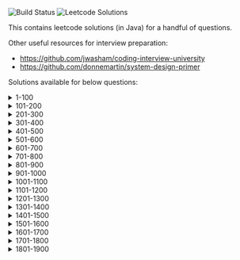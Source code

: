 ![Build Status](https://github.com/rRupeshRanjan/leetcode-solutions/actions/workflows/gradle.yml/badge.svg?branch=master)
![Leetcode Solutions](https://img.shields.io/badge/Leetcode-Solutions-brightgreen)

This contains leetcode solutions (in Java) for a handful of questions.

Other useful resources for interview preparation:
- https://github.com/jwasham/coding-interview-university
- https://github.com/donnemartin/system-design-primer

Solutions available for below questions:
<details>
	<summary>1-100</summary>
		<p>
		2. Add Two Numbers <br>
		3. Longest Substring Without Repeating Characters <br>
		5. Longest Palindromic Substring <br>
		11. Container With Most Water <br>
		15. 3Sum <br>
		16. 3Sum Closest <br>
		19. Remove Nth Node From End of List <br>
		20. Valid Parentheses <br>
		21. Merge Two Sorted Lists <br>
		22. Generate Parentheses <br>
		23. Merge k Sorted Lists <br>
        26. Remove Duplicates from Sorted Array <br>
		31. Next Permutation <br>
		32. Longest Valid Parentheses <br>
		33. Search in Rotated Sorted Array <br>
		34. Find First and Last Position of Element in Sorted Array <br>
        36. Valid sudoku <br>
		42. Trapping Rain Water <br>
		45. Jump Game II <br>
		48. Rotate Image <br>
		49. Group Anagrams <br>
		51. N-Queens <br>
		52. N-Queens II <br>
		53. Maximum Subarray <br>
		54. Spiral Matrix <br>
		55. Jump Game <br>
		56. Merge Intervals <br>
		57. Insert Interval <br>
		62. Unique Paths <br>
		63. Unique Paths II <br>
		66. Plus One <br>
		73. Set Matrix Zeroes <br>
		74. Search a 2D Matrix <br>
		75. Sort Colors <br>
		76. Minimum Window Substring <br>
        80. Remove Duplicates from Sorted Array II <br>
		84. Largest Rectangle in Histogram <br>
		86. Palindrome Linked List <br>
        88. Merge Sorted Array <br>
		91. Decode Ways <br>
		94. Binary Tree Inorder Traversal <br>
		98. Validate Binary Search Tree <br>
		</p>
</details>

<details>
	<summary>101-200</summary>
		<p>
		102. Binary Tree Level Order Traversal <br>
		103. Binary Tree Zigzag Level Order Traversal <br>
		105. Construct Binary Tree from Preorder and Inorder Traversal <br>
		108. Convert Sorted Array to Binary Search Tree <br>
		109. Convert Sorted List to Binary Search Tree <br>
		114. Flatten Binary Tree to Linked List <br>
		120. Triangle <br>
		121. Best Time to Buy and Sell Stock <br>
		122. Best Time to Buy and Sell Stock II <br>
		123. Best Time to Buy and Sell Stock III <br>
        125. Valid Palindrome <br>
		128. Longest Consecutive Sequence <br>
		130. Surrounded Regions <br>
		134. Gas Station <br>
		138. Copy List with Random Pointer <br>
		139. Word Break <br>
		141. Linked List Cycle <br>
		144. Binary Tree Preorder Traversal <br>
		145. Binary Tree Postorder Traversal <br>
		150. Evaluate Reverse Polish Notation <br>
		151. Reverse Words in a String <br>
		153. Find Minimum in Rotated Sorted Array <br>
		154. Find Minimum in Rotated Sorted Array II <br>
		159. Longest Substring with At Most Two Distinct Characters <br>
		160. Intersection of Two Linked Lists <br>
        161. One Edit Distance <br>
		162. Find Peak Element <br>
		163. Missing Ranges <br>
		164. Maximum Gap <br>
		186. Reverse Words in a String II <br>
		188. Best Time to Buy and Sell Stock IV <br>
		191. Write a function that takes an unsigned integer and returns the number of '1' bits it has <br>
		198. House Robber <br>
		199. Binary Tree Right Side View <br>
		200. Number of Islands <br>
		</p>
</details>

<details>
	<summary>201-300</summary>
		<p>
		204. Count primes <br>
		207. Course schedule I <br>
		210. Course schedule II <br>
		213. House Robber II <br>
		215. Kth Largest Element in an Array <br>
		234. Palindrome Linked List <br>
		235. Lowest Common Ancestor of a Binary Search Tree <br>
		236. Lowest Common Ancestor of a Binary Tree <br>
        238. Product of Array Except Self <br>
		240. Search a 2D Matrix II <br>
		242. Valid Anagram <br>
		252. Meeting Rooms <br>
		253. Meeting Rooms II <br>
		256. Paint House <br>
        261. Graph Valid Tree <br>
		265. Paint House II <br>
		268. Missing Number <br>
        283. Move Zeroes <br>
		284. Peeking Iterator <br>
		298. Binary Tree Longest Consecutive Sequence <br>
		299. Bulls and Cows <br>
		300. Longest Increasing Subsequence <br>
		</p>
</details>

<details>
	<summary>301-400</summary>
		<p>
		309. Best time to by and sell stock with cooldown <br>
        314. Binary Tree Vertical Order Traversal <br>
		315. Count of Smaller Numbers After Self <br>
		318. Maximum Product of Word Lengths <br>
		319. Bulb Switcher <br>
		322. Coin Change <br>
		326. Power of Three <br>
		329. Longest Increasing Path in a Matrix <br>
		337. House Robber III <br>
		340. Longest Substring with At Most K Distinct Characters <br>
		344. Reverse String <br>
		346. Moving Average from Data Stream <br>
		347. Top K Frequent Elements <br>
		354. Russian Doll Envelopes <br>
		366. Find Leaves of Binary Tree <br>
		376. Wiggle Subsequence <br>
		377. Combination Sum IV <br>
		384. Shuffle an Array <br>
		394. Decode String <br>
		399. Evaluate Division <br>
        </p>
</details>

<details>
	<summary>401-500</summary>
		<p>
		410. Split Array Largest Sum <br>
		413. Arithmetic Slices <br>
		417. Pacific Atlantic Water Flow <br>
		418. Sentence Screen Fitting <br>
		419. Battleships in a Board <br>
		429. N-ary Tree Level Order Traversal <br>
		453. Minimum Moves to Equal Array Elements <br>
		456. 132 Pattern <br>
		462. Minimum Moves to Equal Array Elements II <br>
		473. Matchsticks to Square <br>
		474. Ones and Zeroes <br>
		482. License Key Formatting <br>
		487. Max Consecutive Ones II <br>
		</p>
</details>

<details>
	<summary>501-600</summary>
		<p>
		515. Find Largest Value in Each Tree Row <br>
		518. Coin Change 2 <br>
        523. Continuous Subarray Sum <br>
		526. Beautiful Arrangement <br>
		535. Encode and Decode TinyURL <br>
		538. Convert BST to Greater Tree <br>
		542. 01 Matrix <br>
		543. Diameter of Binary Tree <br>
		547. Number of Provinces <br>
		554. Brick Wall <br>
		560. Subarray Sum Equals K <br>
		562. Longest Line of Consecutive One in Matrix <br>
		575. Distribute Candies <br>
		583. Delete Operation for Two Strings <br>
		589. N-ary Tree Preorder Traversal <br>
		590. N-ary Tree Postorder Traversal <br>
		594. Longest Harmonious Subsequence <br>
        </p>
</details>

<details>
	<summary>601-700</summary>
		<p>
		609. Find Duplicate File in System <br>
		622. Design Circular Queue <br>
		623. Add One Row to Tree <br>
		630. Course schedule III <br>
		637. Average of Levels in Binary Tree <br>
		645. Set Mismatch <br>
		647. Palindromic Substrings <br>
		652. Find Duplicate Subtrees <br>
		665. Non-decreasing Array <br>
		668. Kth Smallest Number in Multiplication Table <br>
		669. Trim a Binary Search Tree <br>
        678. Valid Parenthesis String <br>
        680. Valid Palindrome II <br>
		684. Redundant Connection <br>
		695. Max Area of Island <br>
		696. Count Binary Substrings <br>
		698. Partition to K Equal Sum Subsets <br>
		</p>
</details>

<details>
	<summary>701-800</summary>
		<p>
		714. Best Time to Buy and Sell Stock with Transaction Fee <br>
		719. Find K-th Smallest Pair Distance <br>
		721. Accounts Merge <br>
		733. Flood Fill <br>
		735. Asteroid Collision <br>
		746. Min Cost Climbing Stairs <br>
		752. Open the Lock <br>
		775. Global and Local Inversions <br>
		784. Letter Case Permutation <br>
		785. Is Graph Bipartite? <br>
		792. Number of Matching Subsequences <br>
		795. Number of Subarrays with Bounded Maximum <br>
		797. All Paths From Source to Target <br>
        </p>
</details>

<details>
    <summary>801-900</summary>
        <p>
		820. Short Encoding of Words <br>
		820. Short Encoding of Words <br>
		821. Shortest Distance to a Character <br>
		823. Binary Trees With Factors <br>
		841. Keys and Rooms <br>
		849. Maximize Distance to Closest Person <br>
		852. Peak Index in a Mountain Array <br>
		853. Car Fleet <br>
		869. Reordered Power of 2 <br>
		870. Advantage Shuffle <br>
		875. Koko Eating Bananas <br>
		886. Possible Bipartition <br>
		890. Find and Replace Pattern <br>
        </p>
</details>

<details>
    <summary>901-1000</summary>
        <p>
		904. Fruit Into Baskets <br>
		916. Word Subsets <br>
		923. 3Sum With Multiplicity <br>
        926. Flip String to Monotone Increasing <br>
		929. Unique Email Addresses <br>
		947. Most Stones Removed with Same Row or Column <br>
		948. Bag of Tokens <br>
        954. Array of Doubled Pairs <br>
		968. Binary Tree Cameras <br>
		970. Powerful Integers <br>
		971. Flip Binary Tree To Match Preorder Traversal <br>
		974. Subarray Sums Divisible by K <br>
		975. Odd Even Jump <br>
		</p>
</details>

<details>
	<summary>1001-1100</summary>
		<p>
		1004. Max Consecutive Ones III <br>
		1008. Construct Binary Search Tree from Preorder Traversal <br>
		1011. Capacity To Ship Packages Within D Days <br>
		1038.  Binary Search Tree to Greater Sum Tree <br>
		1047. Remove All Adjacent Duplicates In String <br>
		1048. Longest String Chain <br>
		1060. Missing Element in Sorted Array <br>
		1074. Number of submatrices that sum to target <br>
		1091. Shortest Path in Binary Matrix <br>
		1094. Car Pooling <br>
        </p>
</details>

<details>
	<summary>1101-1200</summary>
		<p>
		1110. Delete Nodes And Return Forest <br>
		1161. Maximum Level Sum of a Binary Tree <br>
		1162. As Far from Land as Possible <br>
        </p>
</details>

<details>
	<summary>1201-1300</summary>
		<p>
		1209. Remove All Adjacent Duplicates in String II <br>
		1233. Remove Sub-Folders from the Filesystem <br>
		1257. Smallest Common Region <br>
		1292. Maximum Side Length of a Square with Sum Less than or Equal to Threshold <br>
		1293. Shortest Path in a Grid with Obstacles Elimination <br>
        </p>
</details>

<details>
	<summary>1301-1400</summary>
		<p>
		1302. Deepest Leaves Sum <br>
		1306. Jump Game III <br>
		1319. Number of Operations to Make Network Connected <br>
        1331. Rank Transform of an Array <br>
		1337. The K Weakest Rows in a Matrix <br>
		1340. Jump Game V <br>
		1342. Number of steps to reduce a number to zero <br>
		1345. Jump Game IV <br>
		1354. Construct Target Array With Multiple Sums <br>
		1376. Time Needed to Inform All Employees <br>
		1383. Maximum Performance of a Team <br>
		1396. Design Underground System <br>
        </p>
</details>

<details>
	<summary>1401-1500</summary>
		<p>
        1423. Maximum Points You Can Obtain from Cards <br>
		1448. Count Good Nodes in Binary Tree <br>
		1461. Check If a String Contains All Binary Codes of Size K <br>
		1465. Maximum Area of a Piece of Cake After Horizontal and Vertical Cuts <br>
		1480. Running Sum of 1d Array <br>
		1482. Minimum Number of Days to Make m Bouquets <br>
		</p>
</details>

<details>
	<summary>1501-1600</summary>
		<p>
		1509. Minimum Difference Between Largest and Smallest Value in Three Moves <br>
		1525. Number of Good Ways to Split a String <br>
		1529. Bulb Switcher IV <br>
		1551. Minimum Operations to Make Array Equal <br>
		1589. Maximum Sum Obtained of Any Permutation <br>
        </p>
</details>

<details>
	<summary>1601-1700</summary>
		<p>
		1640. Check Array Formation Through Concatenation <br>
		1642. Furthest Building You Can Reach <br>
		1644. Lowest Common Ancestor of a Binary Tree II <br>
		1647. Minimum Deletions to Make Character Frequencies Unique <br>
		1653. Minimum Deletions to Make String Balanced <br>
		1676. Lowest Common Ancestor of a Binary Tree IV <br>
		1689. Partitioning Into Minimum Number Of Deci-Binary Numbers <br>
		1695. Maximum Erasure Value <br>
		1696. Jump Game VI <br>
        </p>
</details>

<details>
	<summary>1701-1800</summary>
		<p>
		1704. Determine if String Halves Are Alike <br>
		1721. Swapping Nodes in a Linked List <br>
		1730. Shortest Path to Get Food <br>
		1749. Maximum Absolute Sum of Any Subarray <br>
        </p>
</details>

<details>
	<summary>1801-1900</summary>
		<p>
		1856. Maximum Subarray Min-Product <br>
		1863. Sum of All Subset XOR Totals <br>
		1871. Jump Game VII <br>
		</p>
</details>

